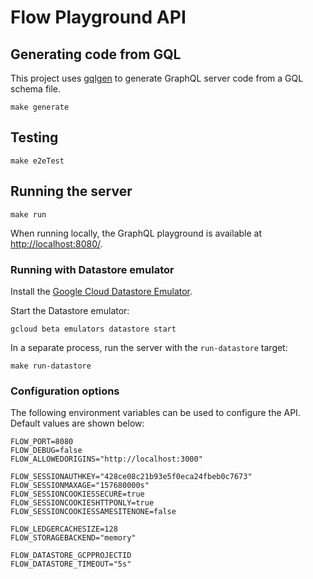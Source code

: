 # Flow Playground API

## Generating code from GQL

This project uses [gqlgen](https://github.com/99designs/gqlgen) to generate GraphQL server code from a GQL schema file.

```shell script
make generate
```

## Testing

```shell script
make e2eTest
```

## Running the server

```shell script
make run
```

When running locally, the GraphQL playground is available at [http://localhost:8080/](http://localhost:8080/).

### Running with Datastore emulator

Install the [Google Cloud Datastore Emulator](https://cloud.google.com/datastore/docs/tools/datastore-emulator). 

Start the Datastore emulator:

```shell script
gcloud beta emulators datastore start
```

In a separate process, run the server with the `run-datastore` target:

```shell script
make run-datastore
```

### Configuration options

The following environment variables can be used to configure the API. Default values are shown below:

```shell script
FLOW_PORT=8080
FLOW_DEBUG=false
FLOW_ALLOWEDORIGINS="http://localhost:3000"

FLOW_SESSIONAUTHKEY="428ce08c21b93e5f0eca24fbeb0c7673"
FLOW_SESSIONMAXAGE="157680000s"
FLOW_SESSIONCOOKIESSECURE=true
FLOW_SESSIONCOOKIESHTTPONLY=true
FLOW_SESSIONCOOKIESSAMESITENONE=false

FLOW_LEDGERCACHESIZE=128
FLOW_STORAGEBACKEND="memory"

FLOW_DATASTORE_GCPPROJECTID
FLOW_DATASTORE_TIMEOUT="5s"
```